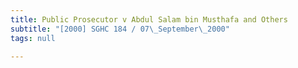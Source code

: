 ```yaml
---
title: Public Prosecutor v Abdul Salam bin Musthafa and Others
subtitle: "[2000] SGHC 184 / 07\_September\_2000"
tags: null

---
```


